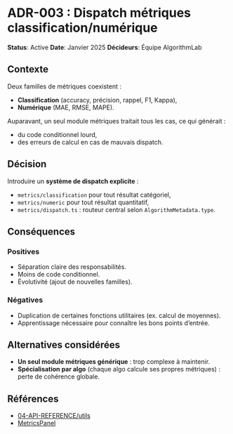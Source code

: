 ﻿
# ADR-003 : Dispatch métriques classification/numérique

**Status**: Active
**Date**: Janvier 2025
**Décideurs**: Équipe AlgorithmLab

## Contexte

Deux familles de métriques coexistent :

- **Classification** (accuracy, précision, rappel, F1, Kappa),
- **Numérique** (MAE, RMSE, MAPE).

Auparavant, un seul module métriques traitait tous les cas, ce qui générait :

- du code conditionnel lourd,
- des erreurs de calcul en cas de mauvais dispatch.

## Décision

Introduire un **système de dispatch explicite** :

- `metrics/classification` pour tout résultat catégoriel,
- `metrics/numeric` pour tout résultat quantitatif,
- `metrics/dispatch.ts` : routeur central selon `AlgorithmMetadata.type`.

## Conséquences

### Positives

- Séparation claire des responsabilités.
- Moins de code conditionnel.
- Évolutivité (ajout de nouvelles familles).

### Négatives

- Duplication de certaines fonctions utilitaires (ex. calcul de moyennes).
- Apprentissage nécessaire pour connaître les bons points d’entrée.

## Alternatives considérées

- **Un seul module métriques générique** : trop complexe à maintenir.
- **Spécialisation par algo** (chaque algo calcule ses propres métriques) : perte de cohérence globale.

## Références

- [04-API-REFERENCE/utils](../04-API-REFERENCE/utils/)
- [MetricsPanel](../04-API-REFERENCE/components/metrics-panel.md)
